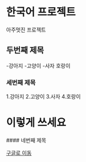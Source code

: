 # 한국어 프로젝트


아주멋진 프로젝트

## 두번째 제목
-강아지
-고양이
-사자
호랑이

### 세번째 제목
1.강아지
2.고양이
3.사자
4.호랑이
  <h1> 이렇게 쓰세요</h1>
#### 네번째 제목

[구글로 이동](http://google.com)
